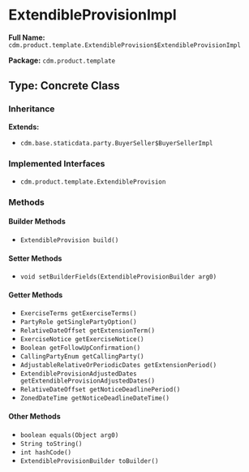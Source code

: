 # ExtendibleProvisionImpl

**Full Name:** `cdm.product.template.ExtendibleProvision$ExtendibleProvisionImpl`

**Package:** `cdm.product.template`

## Type: Concrete Class

### Inheritance

**Extends:**
- `cdm.base.staticdata.party.BuyerSeller$BuyerSellerImpl`

### Implemented Interfaces

- `cdm.product.template.ExtendibleProvision`

### Methods

#### Builder Methods

- `ExtendibleProvision build()`

#### Setter Methods

- `void setBuilderFields(ExtendibleProvisionBuilder arg0)`

#### Getter Methods

- `ExerciseTerms getExerciseTerms()`
- `PartyRole getSinglePartyOption()`
- `RelativeDateOffset getExtensionTerm()`
- `ExerciseNotice getExerciseNotice()`
- `Boolean getFollowUpConfirmation()`
- `CallingPartyEnum getCallingParty()`
- `AdjustableRelativeOrPeriodicDates getExtensionPeriod()`
- `ExtendibleProvisionAdjustedDates getExtendibleProvisionAdjustedDates()`
- `RelativeDateOffset getNoticeDeadlinePeriod()`
- `ZonedDateTime getNoticeDeadlineDateTime()`

#### Other Methods

- `boolean equals(Object arg0)`
- `String toString()`
- `int hashCode()`
- `ExtendibleProvisionBuilder toBuilder()`

